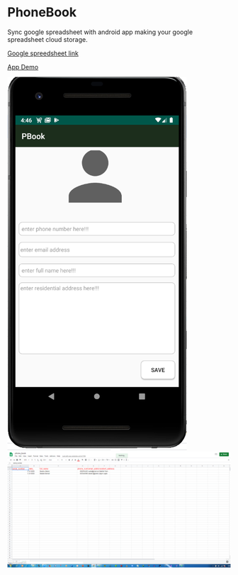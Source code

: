 # PhoneBook
Sync google spreadsheet with android app making your google spreadsheet cloud storage.

[Google spreedsheet link](https://docs.google.com/spreadsheets/d/1Db2yUZ31WzqF2aeFs0bX1s6lDlb-8pBdYSQvRXlevMY/edit#gid=0)

[App Demo](https://youtu.be/kqO7Gg76GrA)


![alt text](https://github.com/ayetolusamuel/PhoneBook/blob/master/a3.PNG)
![alt text](https://github.com/ayetolusamuel/PhoneBook/blob/master/a4.PNG)

